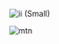









![ii (Small)](https://github.com/samik1234/test123/assets/82882143/324a8fbf-a18b-44ad-be45-e2acadeea86b)











![mtn](https://github.com/samik1234/test123/assets/82882143/67184123-7e7b-4c0a-8508-f6c727570c37)




























